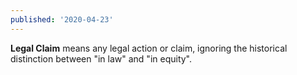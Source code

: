 ```yaml
---
published: '2020-04-23'
---
```


**Legal Claim** means any legal action or claim, ignoring the historical distinction between "in law" and "in equity".
